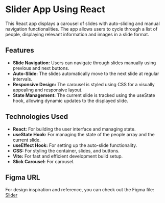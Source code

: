 # Slider App Using React

This React app displays a carousel of slides with auto-sliding and manual navigation functionalities. The app allows users to cycle through a list of people, displaying relevant information and images in a slide format.

## Features

- **Slide Navigation:** Users can navigate through slides manually using previous and next buttons.
- **Auto-Slide:** The slides automatically move to the next slide at regular intervals.
- **Responsive Design:** The carousel is styled using CSS for a visually appealing and responsive layout.
- **State Management:** The current slide is tracked using the useState hook, allowing dynamic updates to the displayed slide.

## Technologies Used

- **React:** For building the user interface and managing state.
- **useState Hook:** For managing the state of the people array and the current slide.
- **useEffect Hook:** For setting up the auto-slide functionality.
- **CSS:** For styling the container, slides, and buttons.
- **Vite:** For fast and efficient development build setup.
- **Slick Carousel:** For carousel.


## Figma URL

For design inspiration and reference, you can check out the Figma file:
[Slider](https://www.figma.com/file/QfMzzThSYmgabSvn4t8Yfe/Slider?node-id=0%3A1&t=IpsYjMUn3Xj3Hs3N-1)
